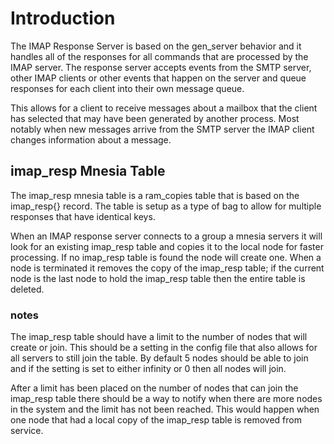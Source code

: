 # Introduction #

The IMAP Response Server is based on the gen\_server behavior and it handles all of the responses for all commands that are processed by the IMAP server. The response server accepts events from the SMTP server, other IMAP clients or other events that happen on the server and queue responses for each client into their own message queue.

This allows for a client to receive messages about a mailbox that the client has selected that may have been generated by another process. Most notably when new messages arrive from the SMTP server the IMAP client changes information about a message.


## imap\_resp Mnesia Table ##

The imap\_resp mnesia table is a ram\_copies table that is based on the imap\_resp{} record. The table is setup as a type of bag to allow for multiple responses that have identical keys.

When an IMAP response server connects to a group a mnesia servers it will look for an existing imap\_resp table and copies it to the local node for faster processing. If no imap\_resp table is found the node will create one. When a node is terminated it removes the copy of the imap\_resp table; if the current node is the last node to hold the imap\_resp table then the entire table is deleted.

### notes ###

The imap\_resp table should have a limit to the number of nodes that will create or join. This should be a setting in the config file that also allows for all servers to still join the table. By default 5 nodes should be able to join and if the setting is set to either infinity or 0 then all nodes will join.

After a limit has been placed on the number of nodes that can join the imap\_resp table there should be a way to notify when there are more nodes in the system and the limit has not been reached. This would happen when one node that had a local copy of the imap\_resp table is removed from service.